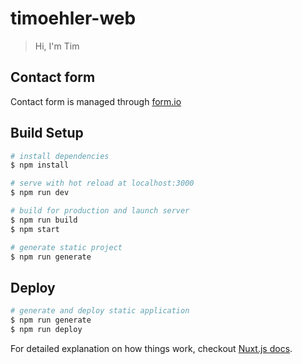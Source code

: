 # timoehler-web

> Hi, I&#39;m Tim

## Contact form
Contact form is managed through [form.io](https://www.form.io/)

## Build Setup

``` bash
# install dependencies
$ npm install

# serve with hot reload at localhost:3000
$ npm run dev

# build for production and launch server
$ npm run build
$ npm start

# generate static project
$ npm run generate
```

## Deploy

``` bash
# generate and deploy static application
$ npm run generate
$ npm run deploy

```

For detailed explanation on how things work, checkout [Nuxt.js docs](https://nuxtjs.org).
